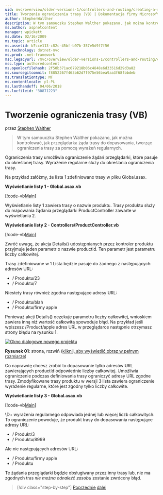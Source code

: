 ```yaml
---
uid: mvc/overview/older-versions-1/controllers-and-routing/creating-a-route-constraint-vb
title: Tworzenie ograniczenia trasy (VB) | Dokumentacja firmy Microsoft
author: StephenWalther
description: W tym samouczku Stephen Walther pokazano, jak można kontrolować, jak przeglądarka żąda trasy do dopasowania, tworząc ograniczenia trasy za pomocą wyrażeń regularnych.
ms.author: aspnetcontent
manager: wpickett
ms.date: 02/16/2009
ms.topic: article
ms.assetid: b7cce113-c82c-45bf-b97b-357e5d9f7f56
ms.technology: dotnet-mvc
ms.prod: .net-framework
msc.legacyurl: /mvc/overview/older-versions-1/controllers-and-routing/creating-a-route-constraint-vb
msc.type: authoredcontent
ms.openlocfilehash: 2f50b371ac679218b06c4848e6d33516d29d3a82
ms.sourcegitcommit: f8852267f463b62d7f975e56bea9aa3f68fbbdeb
ms.translationtype: MT
ms.contentlocale: pl-PL
ms.lasthandoff: 04/06/2018
ms.locfileid: "30871223"
---
```

<a name="creating-a-route-constraint-vb"></a>Tworzenie ograniczenia trasy (VB)
====================
przez [Stephen Walther](https://github.com/StephenWalther)

> W tym samouczku Stephen Walther pokazano, jak można kontrolować, jak przeglądarka żąda trasy do dopasowania, tworząc ograniczenia trasy za pomocą wyrażeń regularnych.


Ograniczenia trasy umożliwia ograniczenie żądań przeglądarki, które pasuje do określonej trasy. Wyrażenie regularne służy do określania ograniczenia trasy.

Na przykład załóżmy, że lista 1 zdefiniowano trasy w pliku Global.asax.

**Wyświetlanie listy 1 - Global.asax.vb**

[!code-vb[Main](creating-a-route-constraint-vb/samples/sample1.vb)]

Wyświetlanie listy 1 zawiera trasy o nazwie produktu. Trasy produktu służy do mapowania żądania przeglądarki ProductController zawarte w wyświetlania 2.

**Wyświetlanie listy 2 - Controllers\ProductController.vb**

[!code-vb[Main](creating-a-route-constraint-vb/samples/sample2.vb)]

Zwróć uwagę, że akcja Details() udostępnianych przez kontroler produktu przyjmuje jeden parametr o nazwie productId. Ten parametr jest parametru liczby całkowitej.

Trasy zdefiniowane w 1 Lista będzie pasuje do żadnego z następujących adresów URL:

- / Produktu/23
- / Produktu/7

Niestety trasy również zgodna następujące adresy URL:

- / Produktu/blah
- / Produktu/firmy apple

Ponieważ akcji Details() oczekuje parametru liczby całkowitej, wnioskiem zawiera inną niż wartość całkowitą spowoduje błąd. Na przykład jeśli wpiszesz /Product/apple adres URL w przeglądarce następnie otrzymasz strony błędu na rysunku 1.


[![Okno dialogowe nowego projektu](creating-a-route-constraint-vb/_static/image1.jpg)](creating-a-route-constraint-vb/_static/image1.png)

**Rysunek 01**: strona, rozwiń ([kliknij, aby wyświetlić obraz w pełnym rozmiarze](creating-a-route-constraint-vb/_static/image2.png))


Co naprawdę chcesz zrobić to dopasowanie tylko adresów URL zawierających productId odpowiednie liczby całkowitej. Umożliwia ograniczenie podczas definiowania trasy ograniczyć adresy URL zgodne trasy. Zmodyfikowane trasy produktu w wersji 3 lista zawiera ograniczenie wyrażenie regularne, które jest zgodny tylko liczby całkowite.

**Wyświetlanie listy 3 - Global.asax.vb**

[!code-vb[Main](creating-a-route-constraint-vb/samples/sample3.vb)]

\D+ wyrażenia regularnego odpowiada jednej lub więcej liczb całkowitych. To ograniczenie powoduje, że produkt trasy do dopasowania następujące adresy URL:

- / Produkt/3
- / Produktu/8999

Ale nie następujących adresów URL:

- / Produktu/firmy apple
- / Produktu

Te żądania przeglądarki będzie obsługiwany przez inny trasy lub, nie ma zgodnych tras *nie można odnaleźć zasobu* zostanie zwrócony błąd.

> [!div class="step-by-step"]
> [Poprzednie](creating-custom-routes-vb.md)
> [dalej](creating-a-custom-route-constraint-vb.md)
